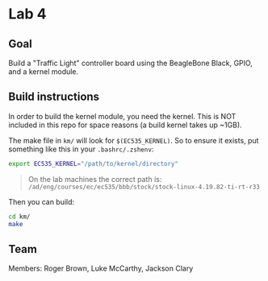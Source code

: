 # Lab 4

## Goal

Build a "Traffic Light" controller board using the BeagleBone Black,
GPIO, and a kernel module.

## Build instructions

In order to build the kernel module, you need the kernel. This is NOT
included in this repo for space reasons (a build kernel takes up ~1GB).

The make file in `km/` will look for `$(EC535_KERNEL)`.
So to ensure it exists, put something like this in your `.bashrc/.zshenv`:

```bash
export EC535_KERNEL="/path/to/kernel/directory"
```

 > On the lab machines the correct path is:
 > `/ad/eng/courses/ec/ec535/bbb/stock/stock-linux-4.19.82-ti-rt-r33`

Then you can build:

```bash
cd km/
make
```

## Team

Members: Roger Brown, Luke McCarthy, Jackson Clary
